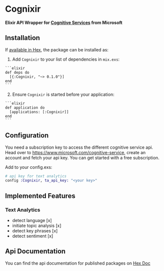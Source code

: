 # Cognixir

**Elixir API Wrapper for [Cognitive Services](https://www.microsoft.com/cognitive-services/en-us/apis) from Microsoft**

## Installation

If [available in Hex](https://hex.pm/docs/publish), the package can be installed as:

  1. Add `Cognixir` to your list of dependencies in `mix.exs`:

    ```elixir
    def deps do
      [{:Cognixir, "~> 0.1.0"}]
    end
    ```

  2. Ensure `Cognixir` is started before your application:

    ```elixir
    def application do
      [applications: [:Cognixir]]
    end
    ```

## Configuration

You need a subscription key to access the different cognitive service api. Head over to https://www.microsoft.com/cognitive-service, create an account and fetch your api key. You can get started with a free subscription.

Add to your config.exs:

```elixir
# api key for text analytics
config :Cognixir, ta_api_key: "<your key>"
```

## Implemented Features

### Text Analytics
 * detect language [x]
 * initiate topic analysis [x]
 * detect key phrases [x]
 * detect sentiment [x]

## Api Documentation

You can find the api documentation for published packages on [Hex Doc](https://hexdocs.pm/cognixir/api-reference.html)
